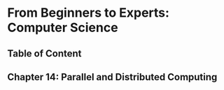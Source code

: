 # From Beginners to Experts: Computer Science
## Table of Content
## Chapter 14: Parallel and Distributed Computing
